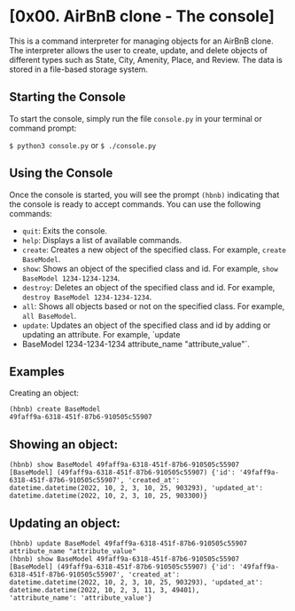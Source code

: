 # [0x00. AirBnB clone - The console]

This is a command interpreter for managing objects for an AirBnB clone. The interpreter allows the user to create, update, and delete objects of different types such as State, City, Amenity, Place, and Review. The data is stored in a file-based storage system.

## Starting the Console
To start the console, simply run the file `console.py` in your terminal or command prompt:

`$ python3 console.py` or `$ ./console.py`

## Using the Console
Once the console is started, you will see the prompt `(hbnb)` indicating that the console is ready to accept commands. You can use the following commands:

- `quit`: Exits the console.
- `help`: Displays a list of available commands.
- `create`: Creates a new object of the specified class. For example, `create BaseModel`.
- `show`: Shows an object of the specified class and id. For example, `show BaseModel 1234-1234-1234`.
- `destroy`: Deletes an object of the specified class and id. For example, `destroy BaseModel 1234-1234-1234`.
- `all`: Shows all objects based or not on the specified class. For example, `all BaseModel`.
- `update`: Updates an object of the specified class and id by adding or updating an attribute. For example, `update
- BaseModel 1234-1234-1234 attribute_name "attribute_value"`.

## Examples
Creating an object:

```
(hbnb) create BaseModel
49faff9a-6318-451f-87b6-910505c55907
```


## Showing an object:

```
(hbnb) show BaseModel 49faff9a-6318-451f-87b6-910505c55907
[BaseModel] (49faff9a-6318-451f-87b6-910505c55907) {'id': '49faff9a-6318-451f-87b6-910505c55907', 'created_at':
datetime.datetime(2022, 10, 2, 3, 10, 25, 903293), 'updated_at': datetime.datetime(2022, 10, 2, 3, 10, 25, 903300)}
```


## Updating an object:

```
(hbnb) update BaseModel 49faff9a-6318-451f-87b6-910505c55907 attribute_name "attribute_value"
(hbnb) show BaseModel 49faff9a-6318-451f-87b6-910505c55907
[BaseModel] (49faff9a-6318-451f-87b6-910505c55907) {'id': '49faff9a-6318-451f-87b6-910505c55907', 'created_at':
datetime.datetime(2022, 10, 2, 3, 10, 25, 903293), 'updated_at': datetime.datetime(2022, 10, 2, 3, 11, 3, 49401),
'attribute_name': 'attribute_value'}
```
